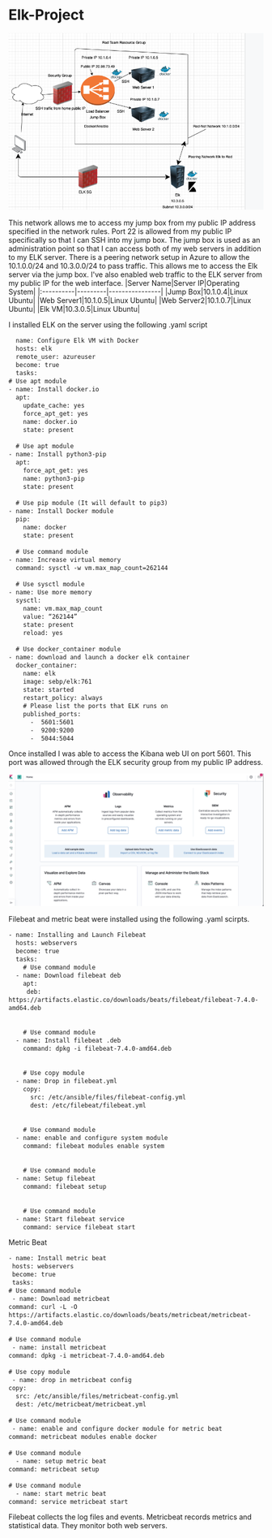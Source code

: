 # Elk-Project
![ELK Network](ELK%20Network.png)

This network allows me to access my jump box from my public IP address specified in the network rules. Port 22 is allowed from my public IP specifically so that I can SSH into my jump box. The jump box is used as an administration point so that I can access both of my web servers in addition to my ELK server. There is a peering network setup in Azure to allow the 10.1.0.0/24 and 10.3.0.0/24 to pass traffic. This allows me to access the Elk server via the jump box. I've also enabled web traffic to the ELK server from my public IP for the web interface. 
|Server Name|Server IP|Operating System|
|:----------|---------|----------------|
|Jump Box|10.1.0.4|Linux Ubuntu|
|Web Server1|10.1.0.5|Linux Ubuntu|
|Web Server2|10.1.0.7|Linux Ubuntu|
|Elk VM|10.3.0.5|Linux Ubuntu|

I installed ELK on the server using the following .yaml script 

      name: Configure Elk VM with Docker
      hosts: elk
      remote_user: azureuser
      become: true
      tasks:
    # Use apt module
    - name: Install docker.io
      apt:
        update_cache: yes
        force_apt_get: yes
        name: docker.io
        state: present

      # Use apt module
    - name: Install python3-pip
      apt:
        force_apt_get: yes
        name: python3-pip
        state: present

      # Use pip module (It will default to pip3)
    - name: Install Docker module
      pip:
        name: docker
        state: present

      # Use command module
    - name: Increase virtual memory
      command: sysctl -w vm.max_map_count=262144

      # Use sysctl module
    - name: Use more memory
      sysctl:
        name: vm.max_map_count
        value: “262144”
        state: present
        reload: yes

      # Use docker_container module
    - name: download and launch a docker elk container
      docker_container:
        name: elk
        image: sebp/elk:761
        state: started
        restart_policy: always
        # Please list the ports that ELK runs on
        published_ports:
          -  5601:5601
          -  9200:9200
          -  5044:5044

Once installed I was able to access the Kibana web UI on port 5601. This port was allowed through the ELK security group from my public IP address. 

 ![kibana](Kibana2.png)
 
 Filebeat and metric beat were installed using the following .yaml scirpts. 
 
 	- name: Installing and Launch Filebeat
	  hosts: webservers
	  become: true
	  tasks:
	    # Use command module
	  - name: Download filebeat deb 
	    apt:
	     deb: https://artifacts.elastic.co/downloads/beats/filebeat/filebeat-7.4.0-amd64.deb
	

	    # Use command module
	  - name: Install filebeat .deb
	    command: dpkg -i filebeat-7.4.0-amd64.deb
	

	    # Use copy module
	  - name: Drop in filebeat.yml
	    copy:
	      src: /etc/ansible/files/filebeat-config.yml
	      dest: /etc/filebeat/filebeat.yml
	

	    # Use command module
	  - name: enable and configure system module
	    command: filebeat modules enable system
	

	    # Use command module
	  - name: Setup filebeat
	    command: filebeat setup
	

	    # Use command module
	  - name: Start filebeat service
	    command: service filebeat start

Metric Beat

	- name: Install metric beat
 	 hosts: webservers
 	 become: true
 	 tasks:
    # Use command module
 	 - name: Download metricbeat
    command: curl -L -O https://artifacts.elastic.co/downloads/beats/metricbeat/metricbeat-7.4.0-amd64.deb

    # Use command module
 	 - name: install metricbeat
    command: dpkg -i metricbeat-7.4.0-amd64.deb

    # Use copy module
 	 - name: drop in metricbeat config
    copy:
      src: /etc/ansible/files/metricbeat-config.yml
      dest: /etc/metricbeat/metricbeat.yml

    # Use command module
 	 - name: enable and configure docker module for metric beat
    command: metricbeat modules enable docker

    # Use command module
	  - name: setup metric beat
    command: metricbeat setup

    # Use command module
	  - name: start metric beat
    command: service metricbeat start 

Filebeat collects the log files and events. Metricbeat records metrics and statistical data. They monitor both web servers. 
